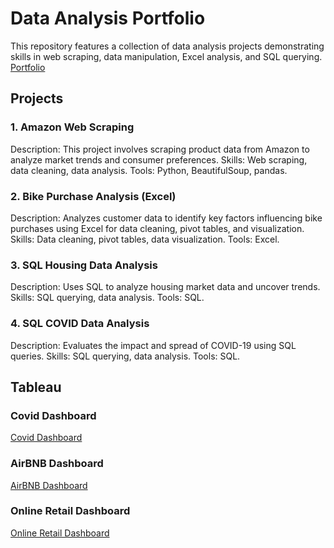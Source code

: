 # Data Analysis Portfolio
This repository features a collection of data analysis projects demonstrating skills in web scraping, data manipulation, Excel analysis, and SQL querying.
[Portfolio](https://tanishagupta15.github.io/PortfolioWebsite.github.io/)

## Projects


### 1. Amazon Web Scraping
Description: This project involves scraping product data from Amazon to analyze market trends and consumer preferences.
Skills: Web scraping, data cleaning, data analysis.
Tools: Python, BeautifulSoup, pandas.

### 2. Bike Purchase Analysis (Excel)
Description: Analyzes customer data to identify key factors influencing bike purchases using Excel for data cleaning, pivot tables, and visualization.
Skills: Data cleaning, pivot tables, data visualization.
Tools: Excel.

### 3. SQL Housing Data Analysis
Description: Uses SQL to analyze housing market data and uncover trends.
Skills: SQL querying, data analysis.
Tools: SQL.

### 4. SQL COVID Data Analysis
Description: Evaluates the impact and spread of COVID-19 using SQL queries.
Skills: SQL querying, data analysis.
Tools: SQL.

## Tableau

### Covid Dashboard
[Covid Dashboard](https://public.tableau.com/app/profile/tanisha.gupta1351/viz/COVIDDASHBOARD_17196718227850/Dashboard1)

### AirBNB Dashboard
[AirBNB Dashboard](https://public.tableau.com/app/profile/tanisha.gupta1351/viz/AirBNBDashboard_17202777093370/Dashboard1)

### Online Retail Dashboard
[Online Retail Dashboard](https://public.tableau.com/app/profile/tanisha.gupta1351/viz/OnlineRetailDataVisualization/Dashboard1)
